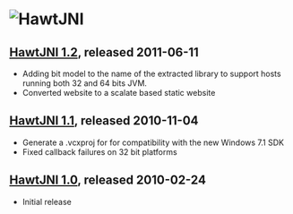 ![HawtJNI](http://hawtjni.fusesource.org/images/project-logo.png)
=================================================================

[HawtJNI 1.2](http://hawtjni.fusesource.org/blog/releases/release-1-2.html), released 2011-06-11
----

* Adding bit model to the name of the extracted library to support hosts running both 32 and 64 bits JVM.
* Converted website to a scalate based static website

[HawtJNI 1.1](http://hawtjni.fusesource.org/blog/releases/release-1-1.html), released 2010-11-04
----

* Generate a .vcxproj for for compatibility with the new Windows 7.1 SDK
* Fixed callback failures on 32 bit platforms

[HawtJNI 1.0](http://hawtjni.fusesource.org/blog/releases/2010/04/release-1-0.html), released 2010-02-24
----

* Initial release
